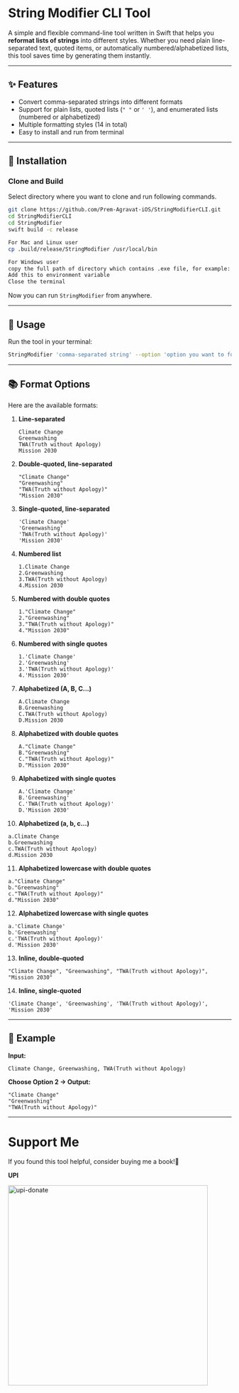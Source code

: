 # String Modifier CLI Tool

A simple and flexible command-line tool written in Swift that helps you **reformat lists of strings** into different styles.
Whether you need plain line-separated text, quoted items, or automatically numbered/alphabetized lists, this tool saves time by generating them instantly.

---

## ✨ Features

* Convert comma-separated strings into different formats
* Support for plain lists, quoted lists (`" "` or `' '`), and enumerated lists (numbered or alphabetized)
* Multiple formatting styles (14 in total)
* Easy to install and run from terminal

---

## 🔧 Installation

### Clone and Build

Select directory where you want to clone and run following commands.

```bash
git clone https://github.com/Prem-Agravat-iOS/StringModifierCLI.git
cd StringModifierCLI
cd StringModifier
swift build -c release

For Mac and Linux user
cp .build/release/StringModifier /usr/local/bin

For Windows user
copy the full path of directory which contains .exe file, for example: D:\StringModifierCLI\StringModifier\.build\release
Add this to environment variable
Close the terminal
```

Now you can run `StringModifier` from anywhere.

---

## 🚀 Usage

Run the tool in your terminal:

```bash
StringModifier 'comma-separated string' --option 'option you want to format'
```

---

## 📚 Format Options

Here are the available formats:

1. **Line-separated**

   ```
   Climate Change
   Greenwashing
   TWA(Truth without Apology)
   Mission 2030
   ```

2. **Double-quoted, line-separated**

   ```
   "Climate Change"
   "Greenwashing"
   "TWA(Truth without Apology)"
   "Mission 2030"
   ```

3. **Single-quoted, line-separated**

   ```
   'Climate Change'
   'Greenwashing'
   'TWA(Truth without Apology)'
   'Mission 2030'
   ```

4. **Numbered list**

   ```
   1.Climate Change
   2.Greenwashing
   3.TWA(Truth without Apology)
   4.Mission 2030
   ```

5. **Numbered with double quotes**

   ```
   1."Climate Change"
   2."Greenwashing"
   3."TWA(Truth without Apology)"
   4."Mission 2030"
   ```

6. **Numbered with single quotes**

   ```
   1.'Climate Change'
   2.'Greenwashing'
   3.'TWA(Truth without Apology)'
   4.'Mission 2030'
   ```

7. **Alphabetized (A, B, C...)**

   ```
   A.Climate Change
   B.Greenwashing
   C.TWA(Truth without Apology)
   D.Mission 2030
   ```

8. **Alphabetized with double quotes**

   ```
   A."Climate Change"
   B."Greenwashing"
   C."TWA(Truth without Apology)"
   D."Mission 2030"
   ```

9. **Alphabetized with single quotes**

   ```
   A.'Climate Change'
   B.'Greenwashing'
   C.'TWA(Truth without Apology)'
   D.'Mission 2030'
   ```

10. **Alphabetized (a, b, c...)**

  ```
  a.Climate Change
  b.Greenwashing
  c.TWA(Truth without Apology)
  d.Mission 2030
  ```

11.  **Alphabetized lowercase with double quotes**

  ```
  a."Climate Change"
  b."Greenwashing"
  c."TWA(Truth without Apology)"
  d."Mission 2030"
  ```

12.  **Alphabetized lowercase with single quotes**

  ```
  a.'Climate Change'
  b.'Greenwashing'
  c.'TWA(Truth without Apology)'
  d.'Mission 2030'
  ```

13.  **Inline, double-quoted**

  ```
  "Climate Change", "Greenwashing", "TWA(Truth without Apology)", "Mission 2030"
  ```

14.  **Inline, single-quoted**

  ```
  'Climate Change', 'Greenwashing', 'TWA(Truth without Apology)', 'Mission 2030'
  ```

---

## 📝 Example

**Input:**

```
Climate Change, Greenwashing, TWA(Truth without Apology)
```

**Choose Option 2 → Output:**

```
"Climate Change"
"Greenwashing"
"TWA(Truth without Apology)"
```

---

# Support Me

If you found this tool helpful, consider buying me a book!📓

**UPI**

<img width="450" height="450" alt="upi-donate" src="https://github.com/user-attachments/assets/964a8280-0017-46e2-a790-a02c83fabc16" />
